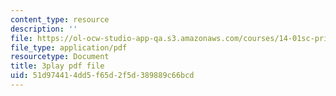 ```yaml
---
content_type: resource
description: ''
file: https://ol-ocw-studio-app-qa.s3.amazonaws.com/courses/14-01sc-principles-of-microeconomics-fall-2011/51d974414dd5f65d2f5d389889c66bcd_WbE2USh7RKI.pdf
file_type: application/pdf
resourcetype: Document
title: 3play pdf file
uid: 51d97441-4dd5-f65d-2f5d-389889c66bcd
---
```

